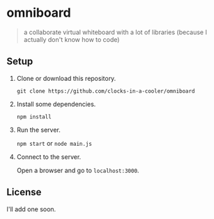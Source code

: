 # omniboard

> a collaborate virtual whiteboard with a lot of libraries (because I actually don't know how to code)

## Setup

1. Clone or download this repository.

    `git clone https://github.com/clocks-in-a-cooler/omniboard`
    
2. Install some dependencies.

    `npm install`
    
3. Run the server.

    `npm start` or `node main.js`
    
4. Connect to the server.

    Open a browser and go to `localhost:3000`.
    
## License

I'll add one soon.